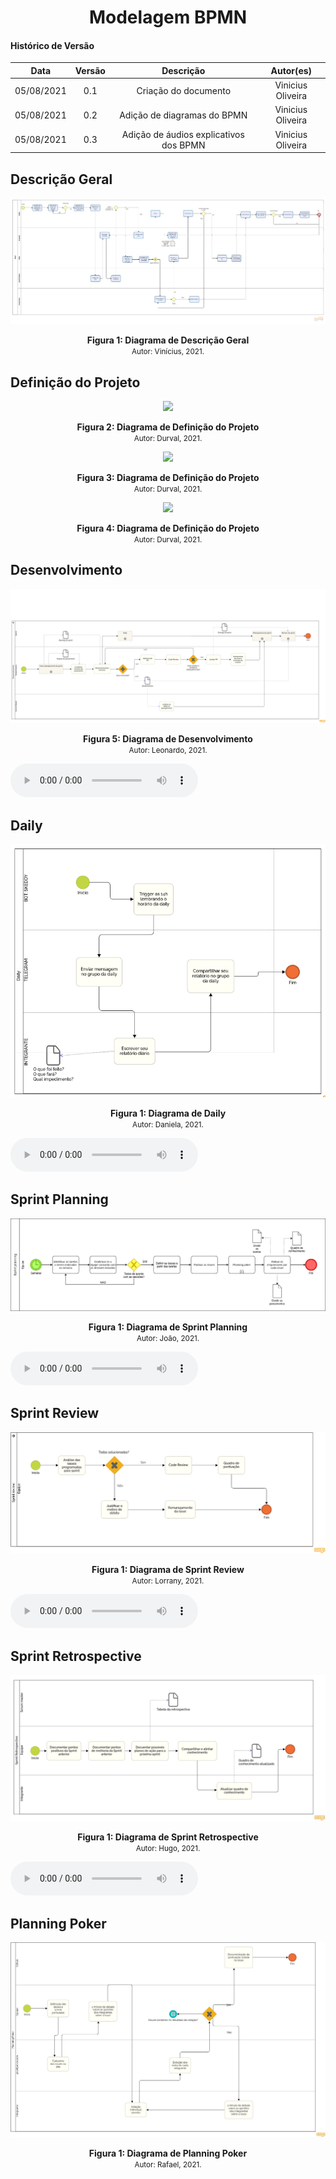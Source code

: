 # <center> Modelagem BPMN

#### Histórico de Versão
|    Data    | Versão | Descrição            | Autor(es)       |
| :--------: | :----: | :------------------: | :-------------: |
| 05/08/2021 |  0.1   | Criação do documento  | Vinicius Oliveira |
| 05/08/2021 |  0.2   | Adição de diagramas do BPMN  | Vinicius Oliveira |
| 05/08/2021 |  0.3   | Adição de áudios explicativos dos BPMN  | Vinicius Oliveira |

## Descrição Geral

<p align='center'>
    <img src='https://raw.githubusercontent.com/UnBArqDsw2021-1/2021.1_G01_Animalesco_docs/main/docs/assets/pages/bpmn/descricao-geral.jpeg'>
    <figcaption align='center'>
        <b>Figura 1: Diagrama de Descrição Geral</b>
        <br>
        <small>Autor: Vinícius, 2021.</small>
    </figcaption>
</p>

## Definição do Projeto

<p align='center'>
    <img src='https://raw.githubusercontent.com/UnBArqDsw2021-1/2021.1_G01_Animalesco_docs/main/docs/assets/pages/bpmn/definicao-projeto1.png'>
    <figcaption align='center'>
        <b>Figura 2: Diagrama de Definição do Projeto</b>
        <br>
        <small>Autor: Durval, 2021.</small>
    </figcaption>
</p>

<p align='center'>
    <img src='https://raw.githubusercontent.com/UnBArqDsw2021-1/2021.1_G01_Animalesco_docs/main/docs/assets/pages/bpmn/definicao-projeto2.png'>
    <figcaption align='center'>
        <b>Figura 3: Diagrama de Definição do Projeto</b>
        <br>
        <small>Autor: Durval, 2021.</small>
    </figcaption>
</p>

<p align='center'>
    <img src='https://raw.githubusercontent.com/UnBArqDsw2021-1/2021.1_G01_Animalesco_docs/main/docs/assets/pages/bpmn/definicao-projeto3.png'>
    <figcaption align='center'>
        <b>Figura 4: Diagrama de Definição do Projeto</b>
        <br>
        <small>Autor: Durval, 2021.</small>
    </figcaption>
</p>

## Desenvolvimento

<p align='center'>
    <img src='https://raw.githubusercontent.com/UnBArqDsw2021-1/2021.1_G01_Animalesco_docs/main/docs/assets/pages/bpmn/desenvolvimento.jpg'>
    <figcaption align='center'>
        <b>Figura 5: Diagrama de Desenvolvimento</b>
        <br>
        <small>Autor: Leonardo, 2021.</small>
    </figcaption>
</p>

<audio controls="controls">
    <source type="audio/mp3" src="../assets/audios/bpmn/desenvolvimento.oga"></source>
</audio>

## Daily

<p align='center'>
    <img src='https://raw.githubusercontent.com/UnBArqDsw2021-1/2021.1_G01_Animalesco_docs/main/docs/assets/pages/bpmn/daily.png'>
    <figcaption align='center'>
        <b>Figura 1: Diagrama de Daily</b>
        <br>
        <small>Autor: Daniela, 2021.</small>
    </figcaption>
</p>

<audio controls="controls">
    <source type="audio/mp3" src="../assets/audios/bpmn/daily.mp3"></source>
</audio>

## Sprint Planning

<p align='center'>
    <img src='https://raw.githubusercontent.com/UnBArqDsw2021-1/2021.1_G01_Animalesco_docs/main/docs/assets/pages/bpmn/sprint-planning.png'>
    <figcaption align='center'>
        <b>Figura 1: Diagrama de Sprint Planning</b>
        <br>
        <small>Autor: João, 2021.</small>
    </figcaption>
</p>

<audio controls="controls">
    <source type="audio/mp3" src="../assets/audios/bpmn/sprint-planning.mp3"></source>
</audio>

## Sprint Review

<p align='center'>
    <img src='https://raw.githubusercontent.com/UnBArqDsw2021-1/2021.1_G01_Animalesco_docs/main/docs/assets/pages/bpmn/sprint-review.png'>
    <figcaption align='center'>
        <b>Figura 1: Diagrama de Sprint Review</b>
        <br>
        <small>Autor: Lorrany, 2021.</small>
    </figcaption>
</p>


<audio controls="controls">
    <source type="audio/mp3" src="../assets/audios/bpmn/sprint-review.mp3"></source>
</audio>


## Sprint Retrospective

<p align='center'>
    <img src='https://raw.githubusercontent.com/UnBArqDsw2021-1/2021.1_G01_Animalesco_docs/main/docs/assets/pages/bpmn/sprint-retrospective.jpeg'>
    <figcaption align='center'>
        <b>Figura 1: Diagrama de Sprint Retrospective</b>
        <br>
        <small>Autor: Hugo, 2021.</small>
    </figcaption>
</p>

<audio controls="controls">
    <source type="audio/mp3" src="../assets/audios/bpmn/sprint-retrospective.oga"></source>
</audio>

## Planning Poker

<p align='center'>
    <img src='https://raw.githubusercontent.com/UnBArqDsw2021-1/2021.1_G01_Animalesco_docs/main/docs/assets/pages/bpmn/planning-poker.jpg'>
    <figcaption align='center'>
        <b>Figura 1: Diagrama de Planning Poker</b>
        <br>
        <small>Autor: Rafael, 2021.</small>
    </figcaption>
</p>

